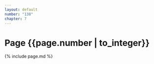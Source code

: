 ```yaml
---
layout: default
number: "138"
chapter: 7
---
```


# Page {{page.number | to_integer}}
{% include page.md %}
